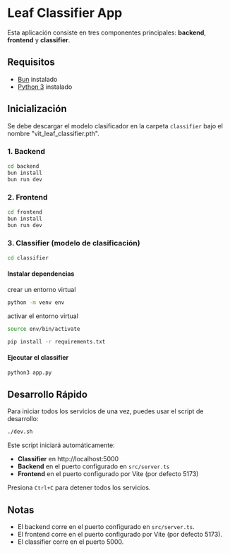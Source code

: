 # Leaf Classifier App

Esta aplicación consiste en tres componentes principales: **backend**, **frontend** y **classifier**.

## Requisitos

- [Bun](https://bun.sh/) instalado
- [Python 3](https://www.python.org/) instalado

## Inicialización

Se debe descargar el modelo clasificador en la carpeta `classifier` bajo el nombre "vit_leaf_classifier.pth".

### 1. Backend

```bash
cd backend
bun install
bun run dev
```

### 2. Frontend

```bash
cd frontend
bun install
bun run dev
```

### 3. Classifier (modelo de clasificación)

```bash
cd classifier
```

#### Instalar dependencias
crear un entorno virtual

```bash
python -m venv env
```

activar el entorno virtual

```bash
source env/bin/activate
```

```bash
pip install -r requirements.txt
```
#### Ejecutar el classifier
```bash
python3 app.py
```
## Desarrollo Rápido

Para iniciar todos los servicios de una vez, puedes usar el script de desarrollo:

```bash
./dev.sh
```

Este script iniciará automáticamente:
- **Classifier** en http://localhost:5000
- **Backend** en el puerto configurado en `src/server.ts`
- **Frontend** en el puerto configurado por Vite (por defecto 5173)

Presiona `Ctrl+C` para detener todos los servicios.

## Notas

- El backend corre en el puerto configurado en `src/server.ts`.
- El frontend corre en el puerto configurado por Vite (por defecto 5173).
- El classifier corre en el puerto 5000.
